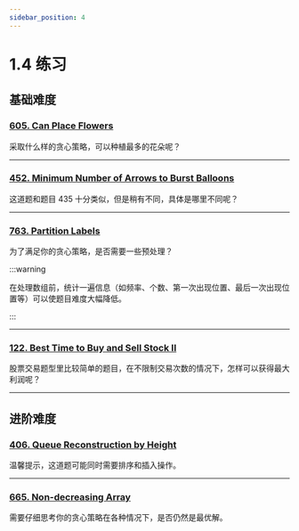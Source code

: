 ```yaml
---
sidebar_position: 4
---
```


# 1.4 练习

## 基础难度

### [605. Can Place Flowers](https://leetcode.com/problems/can-place-flowers/)

采取什么样的贪心策略，可以种植最多的花朵呢？

---

### [452. Minimum Number of Arrows to Burst Balloons](https://leetcode.com/problems/minimum-number-of-arrows-to-burst-balloons/)

这道题和题目 435 十分类似，但是稍有不同，具体是哪里不同呢？

---

### [763. Partition Labels](https://leetcode.com/problems/partition-labels/)

为了满足你的贪心策略，是否需要一些预处理？

:::warning

在处理数组前，统计一遍信息（如频率、个数、第一次出现位置、最后一次出现位置等）可以使题目难度大幅降低。

:::

---

### [122. Best Time to Buy and Sell Stock II](https://leetcode.com/problems/best-time-to-buy-and-sell-stock-ii/)

股票交易题型里比较简单的题目，在不限制交易次数的情况下，怎样可以获得最大利润呢？

---

## 进阶难度


### [406. Queue Reconstruction by Height](https://leetcode.com/problems/queue-reconstruction-by-height/)

温馨提示，这道题可能同时需要排序和插入操作。


---

### [665. Non-decreasing Array](https://leetcode.com/problems/non-decreasing-array/)

需要仔细思考你的贪心策略在各种情况下，是否仍然是最优解。